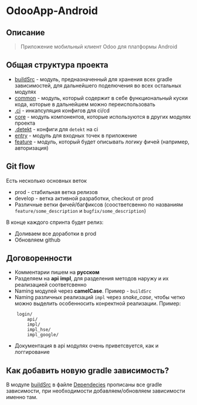 # OdooApp-Android


## Описание
> Приложение мобильный клиент Odoo для платформы Android

## Общая структура проекта
- [buildSrc](buildSrc/) - модуль, предназначенный для хранения всех gradle зависимостей, для дальнейшего поделючения во всех остальных модулях
- [common](common/) - модуль, который содержит в себе функциональный куски кода, которые в дальнейшем можно переиспользовать
- [.ci](.ci/) - инкапсуляция конфигов для ci/cd
- [core](core/) - модуль компонентов, которые используются в других модулях проекта
- [.detekt](.detekt/) - конфиги для `detekt` на ci
- [entry](entry/) - модуль для входных точек в приложение
- [feature](feature/) - модуль, который будет описывать логику фичей (например, авторизация)

## Git flow

Есть несколько основных веток

- prod - стабильная ветка релизов
- develop - ветка активной разработки, checkout от prod
- Различные ветки фичей/багфиксов (соостветсвенно по названиям `feature/some_description` и `bugfix/some_description`)

В конце каждого спринта будет релиз:
- Доливаем все доработки в prod
- Обновляем github

## Договоренности
- Комментарии пишем на **русском**
- Разделяем на **api** **impl**, для разделения методов наружу и их реализацией соответсвенно
- Naming модулей через **camelCase**. Пример - `buildSrc`
- Naming различных реализаций `impl` через *snake_case*, чтобы четко можно выделить особенносить
конректной реализации. Пример: 
```
    login/
        api/
        impl/
        impl_hse/
        impl_google/
```
- Документация в api модулях очень приветсвуется, как и логгирование

## Как добавить новую gradle зависимость?
В модуле [buildSrc](/buildSrc/) в файле [Dependecies](/buildSrc/src/main/kotlin/Dependecies.kt)
прописаны все gradle зависимости, при необходимости добавляем/обновляем зависимости именно там.